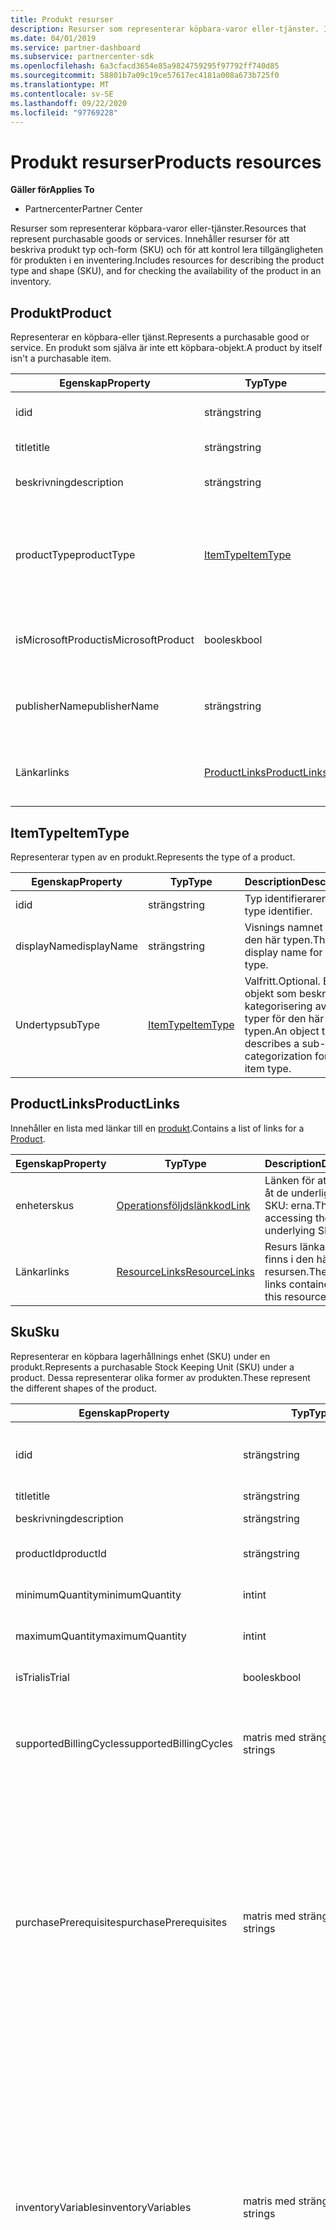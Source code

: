```yaml
---
title: Produkt resurser
description: Resurser som representerar köpbara-varor eller-tjänster. Innehåller resurser för att beskriva produkt typ och-form (SKU) och för att kontrol lera tillgängligheten för produkten i en inventering.
ms.date: 04/01/2019
ms.service: partner-dashboard
ms.subservice: partnercenter-sdk
ms.openlocfilehash: 6a3cfacd3654e85a9824759295f97792ff740d85
ms.sourcegitcommit: 58801b7a09c19ce57617ec4181a008a673b725f0
ms.translationtype: MT
ms.contentlocale: sv-SE
ms.lasthandoff: 09/22/2020
ms.locfileid: "97769228"
---
```

# <a name="products-resources"></a><span data-ttu-id="8456c-104">Produkt resurser</span><span class="sxs-lookup"><span data-stu-id="8456c-104">Products resources</span></span>

<span data-ttu-id="8456c-105">**Gäller för**</span><span class="sxs-lookup"><span data-stu-id="8456c-105">**Applies To**</span></span>

- <span data-ttu-id="8456c-106">Partnercenter</span><span class="sxs-lookup"><span data-stu-id="8456c-106">Partner Center</span></span>

<span data-ttu-id="8456c-107">Resurser som representerar köpbara-varor eller-tjänster.</span><span class="sxs-lookup"><span data-stu-id="8456c-107">Resources that represent purchasable goods or services.</span></span> <span data-ttu-id="8456c-108">Innehåller resurser för att beskriva produkt typ och-form (SKU) och för att kontrol lera tillgängligheten för produkten i en inventering.</span><span class="sxs-lookup"><span data-stu-id="8456c-108">Includes resources for describing the product type and shape (SKU), and for checking the availability of the product in an inventory.</span></span>

## <a name="product"></a><span data-ttu-id="8456c-109">Produkt</span><span class="sxs-lookup"><span data-stu-id="8456c-109">Product</span></span>

<span data-ttu-id="8456c-110">Representerar en köpbara-eller tjänst.</span><span class="sxs-lookup"><span data-stu-id="8456c-110">Represents a purchasable good or service.</span></span> <span data-ttu-id="8456c-111">En produkt som själva är inte ett köpbara-objekt.</span><span class="sxs-lookup"><span data-stu-id="8456c-111">A product by itself isn't a purchasable item.</span></span>

| <span data-ttu-id="8456c-112">Egenskap</span><span class="sxs-lookup"><span data-stu-id="8456c-112">Property</span></span>           | <span data-ttu-id="8456c-113">Typ</span><span class="sxs-lookup"><span data-stu-id="8456c-113">Type</span></span>                          | <span data-ttu-id="8456c-114">Description</span><span class="sxs-lookup"><span data-stu-id="8456c-114">Description</span></span>                                                              |
|--------------------|-------------------------------|--------------------------------------------------------------------------|
| <span data-ttu-id="8456c-115">id</span><span class="sxs-lookup"><span data-stu-id="8456c-115">id</span></span>                 | <span data-ttu-id="8456c-116">sträng</span><span class="sxs-lookup"><span data-stu-id="8456c-116">string</span></span>                        | <span data-ttu-id="8456c-117">ID för den här produkten.</span><span class="sxs-lookup"><span data-stu-id="8456c-117">The ID for this product.</span></span>                                                 |
| <span data-ttu-id="8456c-118">title</span><span class="sxs-lookup"><span data-stu-id="8456c-118">title</span></span>              | <span data-ttu-id="8456c-119">sträng</span><span class="sxs-lookup"><span data-stu-id="8456c-119">string</span></span>                        | <span data-ttu-id="8456c-120">Produkt titeln.</span><span class="sxs-lookup"><span data-stu-id="8456c-120">The product title.</span></span>                                                       |
| <span data-ttu-id="8456c-121">beskrivning</span><span class="sxs-lookup"><span data-stu-id="8456c-121">description</span></span>        | <span data-ttu-id="8456c-122">sträng</span><span class="sxs-lookup"><span data-stu-id="8456c-122">string</span></span>                        | <span data-ttu-id="8456c-123">Produkt beskrivningen.</span><span class="sxs-lookup"><span data-stu-id="8456c-123">The product description.</span></span>                                                 |
| <span data-ttu-id="8456c-124">productType</span><span class="sxs-lookup"><span data-stu-id="8456c-124">productType</span></span>        | [<span data-ttu-id="8456c-125">ItemType</span><span class="sxs-lookup"><span data-stu-id="8456c-125">ItemType</span></span>](#itemtype)         | <span data-ttu-id="8456c-126">Ett objekt som beskriver typ kategorisering (er) av den här produkten.</span><span class="sxs-lookup"><span data-stu-id="8456c-126">An object that describes the type categorization(s) of this product.</span></span>     |
| <span data-ttu-id="8456c-127">isMicrosoftProduct</span><span class="sxs-lookup"><span data-stu-id="8456c-127">isMicrosoftProduct</span></span> | <span data-ttu-id="8456c-128">boolesk</span><span class="sxs-lookup"><span data-stu-id="8456c-128">bool</span></span>                          | <span data-ttu-id="8456c-129">Anger om det här är en Microsoft-produkt.</span><span class="sxs-lookup"><span data-stu-id="8456c-129">Indicates whether this is a Microsoft product.</span></span>                          |
| <span data-ttu-id="8456c-130">publisherName</span><span class="sxs-lookup"><span data-stu-id="8456c-130">publisherName</span></span>      | <span data-ttu-id="8456c-131">sträng</span><span class="sxs-lookup"><span data-stu-id="8456c-131">string</span></span>                        | <span data-ttu-id="8456c-132">Namnet på produktens utgivare om det är tillgängligt.</span><span class="sxs-lookup"><span data-stu-id="8456c-132">The name of the product's publisher if available.</span></span>                          |
| <span data-ttu-id="8456c-133">Länkar</span><span class="sxs-lookup"><span data-stu-id="8456c-133">links</span></span>              | [<span data-ttu-id="8456c-134">ProductLinks</span><span class="sxs-lookup"><span data-stu-id="8456c-134">ProductLinks</span></span>](#productlinks) | <span data-ttu-id="8456c-135">Resurs länkarna som ingår i produkten.</span><span class="sxs-lookup"><span data-stu-id="8456c-135">The resource links contained within the product.</span></span>                         |

## <a name="itemtype"></a><span data-ttu-id="8456c-136">ItemType</span><span class="sxs-lookup"><span data-stu-id="8456c-136">ItemType</span></span>

<span data-ttu-id="8456c-137">Representerar typen av en produkt.</span><span class="sxs-lookup"><span data-stu-id="8456c-137">Represents the type of a product.</span></span>

| <span data-ttu-id="8456c-138">Egenskap</span><span class="sxs-lookup"><span data-stu-id="8456c-138">Property</span></span>        | <span data-ttu-id="8456c-139">Typ</span><span class="sxs-lookup"><span data-stu-id="8456c-139">Type</span></span>                          | <span data-ttu-id="8456c-140">Description</span><span class="sxs-lookup"><span data-stu-id="8456c-140">Description</span></span>                                                                          |
|-----------------|-------------------------------|--------------------------------------------------------------------------------------|
| <span data-ttu-id="8456c-141">id</span><span class="sxs-lookup"><span data-stu-id="8456c-141">id</span></span>              | <span data-ttu-id="8456c-142">sträng</span><span class="sxs-lookup"><span data-stu-id="8456c-142">string</span></span>                        | <span data-ttu-id="8456c-143">Typ identifieraren.</span><span class="sxs-lookup"><span data-stu-id="8456c-143">The type identifier.</span></span>                                                                 |
| <span data-ttu-id="8456c-144">displayName</span><span class="sxs-lookup"><span data-stu-id="8456c-144">displayName</span></span>     | <span data-ttu-id="8456c-145">sträng</span><span class="sxs-lookup"><span data-stu-id="8456c-145">string</span></span>                        | <span data-ttu-id="8456c-146">Visnings namnet för den här typen.</span><span class="sxs-lookup"><span data-stu-id="8456c-146">The display name for this type.</span></span>                                                      |
| <span data-ttu-id="8456c-147">Undertyp</span><span class="sxs-lookup"><span data-stu-id="8456c-147">subType</span></span>         | [<span data-ttu-id="8456c-148">ItemType</span><span class="sxs-lookup"><span data-stu-id="8456c-148">ItemType</span></span>](#itemtype)         | <span data-ttu-id="8456c-149">Valfritt.</span><span class="sxs-lookup"><span data-stu-id="8456c-149">Optional.</span></span> <span data-ttu-id="8456c-150">Ett objekt som beskriver kategorisering av under typer för den här objekt typen.</span><span class="sxs-lookup"><span data-stu-id="8456c-150">An object that describes a sub-type categorization for this item type.</span></span>     |

## <a name="productlinks"></a><span data-ttu-id="8456c-151">ProductLinks</span><span class="sxs-lookup"><span data-stu-id="8456c-151">ProductLinks</span></span>

<span data-ttu-id="8456c-152">Innehåller en lista med länkar till en [produkt](#product).</span><span class="sxs-lookup"><span data-stu-id="8456c-152">Contains a list of links for a [Product](#product).</span></span>

| <span data-ttu-id="8456c-153">Egenskap</span><span class="sxs-lookup"><span data-stu-id="8456c-153">Property</span></span>        | <span data-ttu-id="8456c-154">Typ</span><span class="sxs-lookup"><span data-stu-id="8456c-154">Type</span></span>                                                          | <span data-ttu-id="8456c-155">Description</span><span class="sxs-lookup"><span data-stu-id="8456c-155">Description</span></span>                                          |
|-----------------|---------------------------------------------------------------|------------------------------------------------------|
| <span data-ttu-id="8456c-156">enheter</span><span class="sxs-lookup"><span data-stu-id="8456c-156">skus</span></span>            | [<span data-ttu-id="8456c-157">Operationsföljdslänkkod</span><span class="sxs-lookup"><span data-stu-id="8456c-157">Link</span></span>](utility-resources.md#link)                             | <span data-ttu-id="8456c-158">Länken för att komma åt de underliggande SKU: erna.</span><span class="sxs-lookup"><span data-stu-id="8456c-158">The link for accessing the underlying SKUs.</span></span>          |
| <span data-ttu-id="8456c-159">Länkar</span><span class="sxs-lookup"><span data-stu-id="8456c-159">links</span></span>           | [<span data-ttu-id="8456c-160">ResourceLinks</span><span class="sxs-lookup"><span data-stu-id="8456c-160">ResourceLinks</span></span>](utility-resources.md#resourcelinks)           | <span data-ttu-id="8456c-161">Resurs länkarna som finns i den här resursen.</span><span class="sxs-lookup"><span data-stu-id="8456c-161">The resource links contained within this resource.</span></span>   |

## <a name="sku"></a><span data-ttu-id="8456c-162">Sku</span><span class="sxs-lookup"><span data-stu-id="8456c-162">Sku</span></span>

<span data-ttu-id="8456c-163">Representerar en köpbara lagerhållnings enhet (SKU) under en produkt.</span><span class="sxs-lookup"><span data-stu-id="8456c-163">Represents a purchasable Stock Keeping Unit (SKU) under a product.</span></span> <span data-ttu-id="8456c-164">Dessa representerar olika former av produkten.</span><span class="sxs-lookup"><span data-stu-id="8456c-164">These represent the different shapes of the product.</span></span>

| <span data-ttu-id="8456c-165">Egenskap</span><span class="sxs-lookup"><span data-stu-id="8456c-165">Property</span></span>               | <span data-ttu-id="8456c-166">Typ</span><span class="sxs-lookup"><span data-stu-id="8456c-166">Type</span></span>             | <span data-ttu-id="8456c-167">Description</span><span class="sxs-lookup"><span data-stu-id="8456c-167">Description</span></span>                                                                           |
|------------------------|------------------|---------------------------------------------------------------------------------------|
| <span data-ttu-id="8456c-168">id</span><span class="sxs-lookup"><span data-stu-id="8456c-168">id</span></span>                     | <span data-ttu-id="8456c-169">sträng</span><span class="sxs-lookup"><span data-stu-id="8456c-169">string</span></span>           | <span data-ttu-id="8456c-170">ID för denna SKU.</span><span class="sxs-lookup"><span data-stu-id="8456c-170">The ID for this SKU.</span></span> <span data-ttu-id="8456c-171">Detta ID är endast unikt inom kontexten för den överordnade produkten.</span><span class="sxs-lookup"><span data-stu-id="8456c-171">This ID is unique only within the context of its parent product.</span></span> |
| <span data-ttu-id="8456c-172">title</span><span class="sxs-lookup"><span data-stu-id="8456c-172">title</span></span>                  | <span data-ttu-id="8456c-173">sträng</span><span class="sxs-lookup"><span data-stu-id="8456c-173">string</span></span>           | <span data-ttu-id="8456c-174">Rubriken på SKU: n.</span><span class="sxs-lookup"><span data-stu-id="8456c-174">The title of the SKU.</span></span>                                                                 |
| <span data-ttu-id="8456c-175">beskrivning</span><span class="sxs-lookup"><span data-stu-id="8456c-175">description</span></span>            | <span data-ttu-id="8456c-176">sträng</span><span class="sxs-lookup"><span data-stu-id="8456c-176">string</span></span>           | <span data-ttu-id="8456c-177">Beskrivningen av SKU: n.</span><span class="sxs-lookup"><span data-stu-id="8456c-177">The description of the SKU.</span></span>                                                           |
| <span data-ttu-id="8456c-178">productId</span><span class="sxs-lookup"><span data-stu-id="8456c-178">productId</span></span>              | <span data-ttu-id="8456c-179">sträng</span><span class="sxs-lookup"><span data-stu-id="8456c-179">string</span></span>           | <span data-ttu-id="8456c-180">ID för den överordnade [produkten](#product) som innehåller denna SKU.</span><span class="sxs-lookup"><span data-stu-id="8456c-180">The ID of the parent [Product](#product) that contains this SKU.</span></span>                      |
| <span data-ttu-id="8456c-181">minimumQuantity</span><span class="sxs-lookup"><span data-stu-id="8456c-181">minimumQuantity</span></span>        | <span data-ttu-id="8456c-182">int</span><span class="sxs-lookup"><span data-stu-id="8456c-182">int</span></span>              | <span data-ttu-id="8456c-183">Den minsta kvantitet som tillåts för köp.</span><span class="sxs-lookup"><span data-stu-id="8456c-183">The minimum quantity allowed for purchase.</span></span>                                            |
| <span data-ttu-id="8456c-184">maximumQuantity</span><span class="sxs-lookup"><span data-stu-id="8456c-184">maximumQuantity</span></span>        | <span data-ttu-id="8456c-185">int</span><span class="sxs-lookup"><span data-stu-id="8456c-185">int</span></span>              | <span data-ttu-id="8456c-186">Den högsta kvantitet som tillåts för köp.</span><span class="sxs-lookup"><span data-stu-id="8456c-186">The maximum quantity allowed for purchase.</span></span>                                            |
| <span data-ttu-id="8456c-187">isTrial</span><span class="sxs-lookup"><span data-stu-id="8456c-187">isTrial</span></span>                | <span data-ttu-id="8456c-188">boolesk</span><span class="sxs-lookup"><span data-stu-id="8456c-188">bool</span></span>             | <span data-ttu-id="8456c-189">Indikerar om denna SKU är ett utvärderings objekt.</span><span class="sxs-lookup"><span data-stu-id="8456c-189">Indicates whether this SKU is a trial item.</span></span>                                           |
| <span data-ttu-id="8456c-190">supportedBillingCycles</span><span class="sxs-lookup"><span data-stu-id="8456c-190">supportedBillingCycles</span></span> | <span data-ttu-id="8456c-191">matris med strängar</span><span class="sxs-lookup"><span data-stu-id="8456c-191">array of strings</span></span> | <span data-ttu-id="8456c-192">Listan över fakturerings cykler som stöds för denna SKU.</span><span class="sxs-lookup"><span data-stu-id="8456c-192">The list of supported billing cycles for this SKU.</span></span> <span data-ttu-id="8456c-193">De värden som stöds är medlems namnen som finns i [BillingCycleType](#billingcycletype).</span><span class="sxs-lookup"><span data-stu-id="8456c-193">Supported values are the member names found in [BillingCycleType](#billingcycletype).</span></span> |
| <span data-ttu-id="8456c-194">purchasePrerequisites</span><span class="sxs-lookup"><span data-stu-id="8456c-194">purchasePrerequisites</span></span>  | <span data-ttu-id="8456c-195">matris med strängar</span><span class="sxs-lookup"><span data-stu-id="8456c-195">array of strings</span></span> | <span data-ttu-id="8456c-196">Listan över nödvändiga steg eller åtgärder som krävs innan du köper det här objektet.</span><span class="sxs-lookup"><span data-stu-id="8456c-196">The list of prerequisite steps or actions that are needed prior to purchasing this item.</span></span> <span data-ttu-id="8456c-197">De värden som stöds är:</span><span class="sxs-lookup"><span data-stu-id="8456c-197">The supported values are:</span></span><br/>  <span data-ttu-id="8456c-198">"InventoryCheck" – anger att objektets inventering ska utvärderas innan du försöker köpa den här artikeln.</span><span class="sxs-lookup"><span data-stu-id="8456c-198">"InventoryCheck" - Indicates that the item's inventory should be evaluated before attempting to purchase this item.</span></span><br/> <span data-ttu-id="8456c-199">"AzureSubscriptionRegistration" – visar att en Azure-prenumeration behövs och måste registreras innan du försöker köpa det här objektet.</span><span class="sxs-lookup"><span data-stu-id="8456c-199">"AzureSubscriptionRegistration" - Indicates that an Azure subscription is needed and must be registered before attempting to purchase this item.</span></span>  |
| <span data-ttu-id="8456c-200">inventoryVariables</span><span class="sxs-lookup"><span data-stu-id="8456c-200">inventoryVariables</span></span>     | <span data-ttu-id="8456c-201">matris med strängar</span><span class="sxs-lookup"><span data-stu-id="8456c-201">array of strings</span></span> | <span data-ttu-id="8456c-202">En lista med variabler som krävs för att köra en inventerings kontroll på det här objektet.</span><span class="sxs-lookup"><span data-stu-id="8456c-202">The list of variables needed to execute an inventory check on this item.</span></span> <span data-ttu-id="8456c-203">De värden som stöds är:</span><span class="sxs-lookup"><span data-stu-id="8456c-203">The supported values are:</span></span><br/> <span data-ttu-id="8456c-204">"CustomerId" – ID: t för kunden som köpet är för.</span><span class="sxs-lookup"><span data-stu-id="8456c-204">"CustomerId" - The ID of the customer that the purchase would be for.</span></span><br/> <span data-ttu-id="8456c-205">"AzureSubscriptionId" – ID: t för den Azure-prenumeration som ska användas för ett Azure reservations köp.</span><span class="sxs-lookup"><span data-stu-id="8456c-205">"AzureSubscriptionId" - The ID of the Azure subscription that would be used for an Azure reservation purchase.</span></span></br> <span data-ttu-id="8456c-206">"ArmRegionName" – den region som du vill verifiera inventeringen för.</span><span class="sxs-lookup"><span data-stu-id="8456c-206">"ArmRegionName" - The region for which to verify inventory.</span></span> <span data-ttu-id="8456c-207">Värdet måste matcha "ArmRegionName" från SKU: n DynamicAttributes.</span><span class="sxs-lookup"><span data-stu-id="8456c-207">This value must match the "ArmRegionName" from the SKU's DynamicAttributes.</span></span> |
| <span data-ttu-id="8456c-208">provisioningVariables</span><span class="sxs-lookup"><span data-stu-id="8456c-208">provisioningVariables</span></span>  | <span data-ttu-id="8456c-209">matris med strängar</span><span class="sxs-lookup"><span data-stu-id="8456c-209">array of strings</span></span> | <span data-ttu-id="8456c-210">En lista med variabler som måste tillhandahållas i etablerings kontexten för ett [vagn rads objekt](cart-resources.md#cartlineitem) vid köp av den här artikeln.</span><span class="sxs-lookup"><span data-stu-id="8456c-210">The list of variables that must be provided into the provisioning context of a [cart line item](cart-resources.md#cartlineitem) when purchasing this item.</span></span> <span data-ttu-id="8456c-211">De värden som stöds är:</span><span class="sxs-lookup"><span data-stu-id="8456c-211">The supported values are:</span></span><br/> <span data-ttu-id="8456c-212">Omfattning – omfånget för ett Azure reservations köp: "Single", "Shared".</span><span class="sxs-lookup"><span data-stu-id="8456c-212">Scope - The scope for an Azure reservation purchase: "Single", "Shared".</span></span><br/> <span data-ttu-id="8456c-213">"SubscriptionId" – ID: t för den Azure-prenumeration som ska användas för ett Azure reservations köp.</span><span class="sxs-lookup"><span data-stu-id="8456c-213">"SubscriptionId" - The ID of the Azure subscription that would be used for an Azure reservation purchase.</span></span><br/> <span data-ttu-id="8456c-214">"Varaktighet" – varaktigheten för Azure-reservationen: "1Year", "3Year".</span><span class="sxs-lookup"><span data-stu-id="8456c-214">"Duration" - The duration of the Azure reservation: "1Year", "3Year".</span></span>  |
| <span data-ttu-id="8456c-215">dynamicAttributes</span><span class="sxs-lookup"><span data-stu-id="8456c-215">dynamicAttributes</span></span>      | <span data-ttu-id="8456c-216">nyckel/värde-par</span><span class="sxs-lookup"><span data-stu-id="8456c-216">key/value pairs</span></span>  | <span data-ttu-id="8456c-217">Ord listan för dynamiska egenskaper som gäller för det här objektet.</span><span class="sxs-lookup"><span data-stu-id="8456c-217">The dictionary of dynamic properties that apply to this item.</span></span> <span data-ttu-id="8456c-218">Observera att egenskaperna i den här ord listan är dynamiska och kan ändras utan föregående meddelande.</span><span class="sxs-lookup"><span data-stu-id="8456c-218">Please note that the properties in this dictionary are dynamic and can change without notice.</span></span> <span data-ttu-id="8456c-219">Du bör inte skapa starka beroenden för vissa nycklar som är befintliga i värdet för den här egenskapen.</span><span class="sxs-lookup"><span data-stu-id="8456c-219">You should not create strong dependencies on particular keys existing in the value of this property.</span></span>    |
| <span data-ttu-id="8456c-220">Länkar</span><span class="sxs-lookup"><span data-stu-id="8456c-220">links</span></span>                  | [<span data-ttu-id="8456c-221">ResourceLinks</span><span class="sxs-lookup"><span data-stu-id="8456c-221">ResourceLinks</span></span>](utility-resources.md#resourcelinks) | <span data-ttu-id="8456c-222">Resurs länkarna som ingår i SKU: n.</span><span class="sxs-lookup"><span data-stu-id="8456c-222">The resource links contained within the SKU.</span></span>                   |

## <a name="availability"></a><span data-ttu-id="8456c-223">Tillgänglighet</span><span class="sxs-lookup"><span data-stu-id="8456c-223">Availability</span></span>

<span data-ttu-id="8456c-224">Representerar en konfiguration där en SKU är tillgänglig för köp (till exempel land, valuta och bransch segment).</span><span class="sxs-lookup"><span data-stu-id="8456c-224">Represents a configuration in which a SKU is available for purchase (such as country, currency, and industry segment).</span></span>

| <span data-ttu-id="8456c-225">Egenskap</span><span class="sxs-lookup"><span data-stu-id="8456c-225">Property</span></span>        | <span data-ttu-id="8456c-226">Typ</span><span class="sxs-lookup"><span data-stu-id="8456c-226">Type</span></span>                        | <span data-ttu-id="8456c-227">Description</span><span class="sxs-lookup"><span data-stu-id="8456c-227">Description</span></span>                                                                         |
|-----------------|-----------------------------------------------------|-------------------------------------------------------------------------------------|
| <span data-ttu-id="8456c-228">id</span><span class="sxs-lookup"><span data-stu-id="8456c-228">id</span></span>              | <span data-ttu-id="8456c-229">sträng</span><span class="sxs-lookup"><span data-stu-id="8456c-229">string</span></span>                        | <span data-ttu-id="8456c-230">ID för denna tillgänglighet.</span><span class="sxs-lookup"><span data-stu-id="8456c-230">The ID for this availability.</span></span> <span data-ttu-id="8456c-231">Detta ID är endast unikt inom kontexten för den överordnade [produkten](#product) och [SKU: n](#sku).</span><span class="sxs-lookup"><span data-stu-id="8456c-231">This ID is unique only within the context of its parent [product](#product) and [SKU](#sku).</span></span> <span data-ttu-id="8456c-232">**Obs!** Detta ID kan ändras med tiden.</span><span class="sxs-lookup"><span data-stu-id="8456c-232">**Note** This ID can change over time.</span></span> <span data-ttu-id="8456c-233">Använd bara det här värdet inom ett kort tidsintervall efter att du har hämtat det.</span><span class="sxs-lookup"><span data-stu-id="8456c-233">You should only rely on this value within a short time span after retrieving it.</span></span>  |
| <span data-ttu-id="8456c-234">productId</span><span class="sxs-lookup"><span data-stu-id="8456c-234">productId</span></span>       | <span data-ttu-id="8456c-235">sträng</span><span class="sxs-lookup"><span data-stu-id="8456c-235">string</span></span>                        | <span data-ttu-id="8456c-236">ID för den [produkt](#product) som innehåller denna tillgänglighet.</span><span class="sxs-lookup"><span data-stu-id="8456c-236">The ID of the [product](#product) that contains this availability.</span></span>           |
| <span data-ttu-id="8456c-237">skuId</span><span class="sxs-lookup"><span data-stu-id="8456c-237">skuId</span></span>           | <span data-ttu-id="8456c-238">sträng</span><span class="sxs-lookup"><span data-stu-id="8456c-238">string</span></span>                        | <span data-ttu-id="8456c-239">ID för den [SKU](#sku) som innehåller denna tillgänglighet.</span><span class="sxs-lookup"><span data-stu-id="8456c-239">The ID of the [SKU](#sku) that contains this availability.</span></span>                   |
| <span data-ttu-id="8456c-240">catalogItemId</span><span class="sxs-lookup"><span data-stu-id="8456c-240">catalogItemId</span></span>   | <span data-ttu-id="8456c-241">sträng</span><span class="sxs-lookup"><span data-stu-id="8456c-241">string</span></span>                        | <span data-ttu-id="8456c-242">Den unika identifieraren för det här objektet i katalogen.</span><span class="sxs-lookup"><span data-stu-id="8456c-242">The unique identifier for this item in the catalog.</span></span> <span data-ttu-id="8456c-243">Detta är det ID som måste vara ifyllt i egenskaperna [OrderLineItem. OfferID](order-resources.md#orderlineitem) eller [CartLineItem. CatalogItemId](cart-resources.md#cartlineitem) när du köper den överordnade [SKU: n](#sku).</span><span class="sxs-lookup"><span data-stu-id="8456c-243">This is the ID that must be populated into the [OrderLineItem.OfferId](order-resources.md#orderlineitem) or [CartLineItem.CatalogItemId](cart-resources.md#cartlineitem) properties when purchasing the parent [SKU](#sku).</span></span> <span data-ttu-id="8456c-244">**Obs!** Detta ID kan ändras med tiden.</span><span class="sxs-lookup"><span data-stu-id="8456c-244">**Note** This ID can change over time.</span></span> <span data-ttu-id="8456c-245">Du bör endast använda detta värde inom kort tid efter att det har hämtats.</span><span class="sxs-lookup"><span data-stu-id="8456c-245">You should only rely on this value within a short time after retrieving it.</span></span> <span data-ttu-id="8456c-246">Den bör endast användas och användas vid tidpunkten för köpet.</span><span class="sxs-lookup"><span data-stu-id="8456c-246">It should only be accessed and used at the time of purchase.</span></span>  |
| <span data-ttu-id="8456c-247">defaultCurrency</span><span class="sxs-lookup"><span data-stu-id="8456c-247">defaultCurrency</span></span> | <span data-ttu-id="8456c-248">sträng</span><span class="sxs-lookup"><span data-stu-id="8456c-248">string</span></span>                        | <span data-ttu-id="8456c-249">Standard valutan som stöds för denna tillgänglighet.</span><span class="sxs-lookup"><span data-stu-id="8456c-249">The default currency supported for this availability.</span></span>                               |
| <span data-ttu-id="8456c-250">segment</span><span class="sxs-lookup"><span data-stu-id="8456c-250">segment</span></span>         | <span data-ttu-id="8456c-251">sträng</span><span class="sxs-lookup"><span data-stu-id="8456c-251">string</span></span>                        | <span data-ttu-id="8456c-252">Bransch segmentet för denna tillgänglighet.</span><span class="sxs-lookup"><span data-stu-id="8456c-252">The industry segment for this availability.</span></span> <span data-ttu-id="8456c-253">De värden som stöds är: kommersiell, utbildning, myndigheter, icke-vinst.</span><span class="sxs-lookup"><span data-stu-id="8456c-253">Supported values are: Commercial, Education, Government, NonProfit.</span></span> |
| <span data-ttu-id="8456c-254">land</span><span class="sxs-lookup"><span data-stu-id="8456c-254">country</span></span>         | <span data-ttu-id="8456c-255">sträng</span><span class="sxs-lookup"><span data-stu-id="8456c-255">string</span></span>                                              | <span data-ttu-id="8456c-256">Landet eller regionen (i ISO-format för landskod) där denna tillgänglighet gäller.</span><span class="sxs-lookup"><span data-stu-id="8456c-256">The country or region (in ISO country code format) where this availability applies.</span></span> |
| <span data-ttu-id="8456c-257">isPurchasable</span><span class="sxs-lookup"><span data-stu-id="8456c-257">isPurchasable</span></span>   | <span data-ttu-id="8456c-258">boolesk</span><span class="sxs-lookup"><span data-stu-id="8456c-258">bool</span></span>                                                | <span data-ttu-id="8456c-259">Indikerar om denna tillgänglighet är köpbara.</span><span class="sxs-lookup"><span data-stu-id="8456c-259">Indicates whether this availability is purchasable.</span></span> |
| <span data-ttu-id="8456c-260">isRenewable</span><span class="sxs-lookup"><span data-stu-id="8456c-260">isRenewable</span></span>     | <span data-ttu-id="8456c-261">boolesk</span><span class="sxs-lookup"><span data-stu-id="8456c-261">bool</span></span>                                                | <span data-ttu-id="8456c-262">Anger om den här tillgängligheten har förnyats.</span><span class="sxs-lookup"><span data-stu-id="8456c-262">Indicates whether this availability is renewable.</span></span> |
| <span data-ttu-id="8456c-263">produkt</span><span class="sxs-lookup"><span data-stu-id="8456c-263">product</span></span>      | [<span data-ttu-id="8456c-264">Produkt</span><span class="sxs-lookup"><span data-stu-id="8456c-264">Product</span></span>](#product)               | <span data-ttu-id="8456c-265">Produkten som denna tillgänglighet motsvarar.</span><span class="sxs-lookup"><span data-stu-id="8456c-265">The product this availability corresponds to.</span></span> |
| <span data-ttu-id="8456c-266">sku</span><span class="sxs-lookup"><span data-stu-id="8456c-266">sku</span></span>          | [<span data-ttu-id="8456c-267">SKU</span><span class="sxs-lookup"><span data-stu-id="8456c-267">Sku</span></span>](#sku)            | <span data-ttu-id="8456c-268">SKU: n som denna tillgänglighet motsvarar.</span><span class="sxs-lookup"><span data-stu-id="8456c-268">The SKU this availability corresponds to.</span></span> |
| <span data-ttu-id="8456c-269">begreppen</span><span class="sxs-lookup"><span data-stu-id="8456c-269">terms</span></span>           | <span data-ttu-id="8456c-270">matris med [term](#term) resurser</span><span class="sxs-lookup"><span data-stu-id="8456c-270">array of [Term](#term) resources</span></span>  | <span data-ttu-id="8456c-271">Den samling av villkor som gäller för denna tillgänglighet.</span><span class="sxs-lookup"><span data-stu-id="8456c-271">The collection of terms that are applicable to this availability.</span></span> |
| <span data-ttu-id="8456c-272">Länkar</span><span class="sxs-lookup"><span data-stu-id="8456c-272">links</span></span>           | [<span data-ttu-id="8456c-273">ResourceLinks</span><span class="sxs-lookup"><span data-stu-id="8456c-273">ResourceLinks</span></span>](utility-resources.md#resourcelinks) | <span data-ttu-id="8456c-274">Resurs länkarna som finns i tillgänglighet.</span><span class="sxs-lookup"><span data-stu-id="8456c-274">The resource links contained within the availability.</span></span> |

## <a name="term"></a><span data-ttu-id="8456c-275">Term</span><span class="sxs-lookup"><span data-stu-id="8456c-275">Term</span></span>

<span data-ttu-id="8456c-276">Representerar en period för vilken tillgänglighet kan köpas.</span><span class="sxs-lookup"><span data-stu-id="8456c-276">Represents a term for which the availability can be purchased.</span></span>

| <span data-ttu-id="8456c-277">Egenskap</span><span class="sxs-lookup"><span data-stu-id="8456c-277">Property</span></span>              | <span data-ttu-id="8456c-278">Typ</span><span class="sxs-lookup"><span data-stu-id="8456c-278">Type</span></span>                                        | <span data-ttu-id="8456c-279">Description</span><span class="sxs-lookup"><span data-stu-id="8456c-279">Description</span></span>                                                                         |
|-----------------------|-----------------------------------------------------------------------------------|-------------------------------------------------------------------------------------|
| <span data-ttu-id="8456c-280">varaktighet</span><span class="sxs-lookup"><span data-stu-id="8456c-280">duration</span></span>              | <span data-ttu-id="8456c-281">sträng</span><span class="sxs-lookup"><span data-stu-id="8456c-281">string</span></span>                                      | <span data-ttu-id="8456c-282">En ISO 8601-representation av termens varaktighet.</span><span class="sxs-lookup"><span data-stu-id="8456c-282">An ISO 8601 representation of the term's duration.</span></span> <span data-ttu-id="8456c-283">De aktuella värdena som stöds är P1M (1 månad), P1Y (1 år) och P3Y (3 år).</span><span class="sxs-lookup"><span data-stu-id="8456c-283">The current supported values are P1M (1 month), P1Y (1 year) and P3Y (3 years).</span></span> |
| <span data-ttu-id="8456c-284">beskrivning</span><span class="sxs-lookup"><span data-stu-id="8456c-284">description</span></span>           | <span data-ttu-id="8456c-285">sträng</span><span class="sxs-lookup"><span data-stu-id="8456c-285">string</span></span>                                      | <span data-ttu-id="8456c-286">Beskrivningen av termen.</span><span class="sxs-lookup"><span data-stu-id="8456c-286">The description of the term.</span></span>           |

## <a name="inventorycheckrequest"></a><span data-ttu-id="8456c-287">InventoryCheckRequest</span><span class="sxs-lookup"><span data-stu-id="8456c-287">InventoryCheckRequest</span></span>

<span data-ttu-id="8456c-288">Representerar en begäran om att kontrol lera lagret mot vissa katalog objekt.</span><span class="sxs-lookup"><span data-stu-id="8456c-288">Represents a request to check inventory against certain catalog items.</span></span>

| <span data-ttu-id="8456c-289">Egenskap</span><span class="sxs-lookup"><span data-stu-id="8456c-289">Property</span></span>         | <span data-ttu-id="8456c-290">Typ</span><span class="sxs-lookup"><span data-stu-id="8456c-290">Type</span></span>                                                | <span data-ttu-id="8456c-291">Description</span><span class="sxs-lookup"><span data-stu-id="8456c-291">Description</span></span>                                                                                 |
|------------------|-----------------------------------------------------|---------------------------------------------------------------------------------------------|
| <span data-ttu-id="8456c-292">targetItems</span><span class="sxs-lookup"><span data-stu-id="8456c-292">targetItems</span></span>      | <span data-ttu-id="8456c-293">matris med [InventoryItem](#inventoryitem)</span><span class="sxs-lookup"><span data-stu-id="8456c-293">array of [InventoryItem](#inventoryitem)</span></span>            | <span data-ttu-id="8456c-294">Listan över katalog objekt som inventerings kontrollen kommer att utvärdera.</span><span class="sxs-lookup"><span data-stu-id="8456c-294">The list of catalog items that the inventory check will evaluate.</span></span>                           |
| <span data-ttu-id="8456c-295">inventoryContext</span><span class="sxs-lookup"><span data-stu-id="8456c-295">inventoryContext</span></span> | <span data-ttu-id="8456c-296">nyckel/värde-par</span><span class="sxs-lookup"><span data-stu-id="8456c-296">key/value pairs</span></span>                                     | <span data-ttu-id="8456c-297">Ord listan för de kontext värden som behövs för att genomföra lager kontroll (er).</span><span class="sxs-lookup"><span data-stu-id="8456c-297">The dictionary of context values that are needed to carry out the inventory check(s).</span></span> <span data-ttu-id="8456c-298">Varje [SKU](#sku) av produkterna definierar vilka värden (om sådana finns) som krävs för att utföra den här åtgärden.</span><span class="sxs-lookup"><span data-stu-id="8456c-298">Each [SKU](#sku) of the products will define which values (if any) are needed to carry out this operation.</span></span>  |
| <span data-ttu-id="8456c-299">Länkar</span><span class="sxs-lookup"><span data-stu-id="8456c-299">links</span></span>            | [<span data-ttu-id="8456c-300">ResourceLinks</span><span class="sxs-lookup"><span data-stu-id="8456c-300">ResourceLinks</span></span>](utility-resources.md#resourcelinks) | <span data-ttu-id="8456c-301">Resurs länkarna i begäran om inventerings kontroll.</span><span class="sxs-lookup"><span data-stu-id="8456c-301">The resource links contained within the inventory check request.</span></span>                            |

## <a name="inventoryitem"></a><span data-ttu-id="8456c-302">InventoryItem</span><span class="sxs-lookup"><span data-stu-id="8456c-302">InventoryItem</span></span>

<span data-ttu-id="8456c-303">Representerar ett enskilt objekt i en inventerings kontroll.</span><span class="sxs-lookup"><span data-stu-id="8456c-303">Represents a single item in an inventory check operation.</span></span> <span data-ttu-id="8456c-304">Den här resursen används för att ange mål objekt i en indata-begäran och används också för att representera resultatet av resultatet av inventerings kontrollen.</span><span class="sxs-lookup"><span data-stu-id="8456c-304">This resource is used for specifying the target items in an input request and is also used to represent the output results of the inventory check operation.</span></span>

| <span data-ttu-id="8456c-305">Egenskap</span><span class="sxs-lookup"><span data-stu-id="8456c-305">Property</span></span>         | <span data-ttu-id="8456c-306">Typ</span><span class="sxs-lookup"><span data-stu-id="8456c-306">Type</span></span>                                                              | <span data-ttu-id="8456c-307">Description</span><span class="sxs-lookup"><span data-stu-id="8456c-307">Description</span></span>                                                                      |
|------------------|-------------------------------------------------------------------|----------------------------------------------------------------------------------|
| <span data-ttu-id="8456c-308">productId</span><span class="sxs-lookup"><span data-stu-id="8456c-308">productId</span></span>        | <span data-ttu-id="8456c-309">sträng</span><span class="sxs-lookup"><span data-stu-id="8456c-309">string</span></span>                                                            | <span data-ttu-id="8456c-310">Kunna [Produktens](#product)ID.</span><span class="sxs-lookup"><span data-stu-id="8456c-310">(Required) The ID of the [product](#product).</span></span>                            |
| <span data-ttu-id="8456c-311">skuId</span><span class="sxs-lookup"><span data-stu-id="8456c-311">skuId</span></span>            | <span data-ttu-id="8456c-312">sträng</span><span class="sxs-lookup"><span data-stu-id="8456c-312">string</span></span>                                                            | <span data-ttu-id="8456c-313">ID för SKU: [n](#sku).</span><span class="sxs-lookup"><span data-stu-id="8456c-313">The ID of the [SKU](#sku).</span></span> <span data-ttu-id="8456c-314">Det här värdet är valfritt när du använder den här resursen som indatamängd för en inventerings förfrågan.</span><span class="sxs-lookup"><span data-stu-id="8456c-314">When using this resource as input to an inventory request, this value is optional.</span></span> <span data-ttu-id="8456c-315">Om det här värdet inte anges kommer alla SKU: er under produkten att anses som mål objekt i inventerings kontrollen.</span><span class="sxs-lookup"><span data-stu-id="8456c-315">If this value isn't provided, then all SKUs under the product will be considered as target items of the inventory check operation.</span></span>      |
| <span data-ttu-id="8456c-316">isRestricted</span><span class="sxs-lookup"><span data-stu-id="8456c-316">isRestricted</span></span>     | <span data-ttu-id="8456c-317">boolesk</span><span class="sxs-lookup"><span data-stu-id="8456c-317">bool</span></span>                                                              | <span data-ttu-id="8456c-318">Anger om det här objektet hittades ha en begränsad inventering.</span><span class="sxs-lookup"><span data-stu-id="8456c-318">Indicates whether this item was found to have a restricted inventory.</span></span>            |
| <span data-ttu-id="8456c-319">rättigheter</span><span class="sxs-lookup"><span data-stu-id="8456c-319">restrictions</span></span>     | <span data-ttu-id="8456c-320">matris med [InventoryRestriction](#inventoryrestriction)</span><span class="sxs-lookup"><span data-stu-id="8456c-320">array of [InventoryRestriction](#inventoryrestriction)</span></span>            | <span data-ttu-id="8456c-321">Information om eventuella begränsningar som har hittats för det här objektet.</span><span class="sxs-lookup"><span data-stu-id="8456c-321">The details of any restrictions that are found for this item.</span></span> <span data-ttu-id="8456c-322">Den här egenskapen kommer bara att fyllas i om **isRestricted** = "true".</span><span class="sxs-lookup"><span data-stu-id="8456c-322">This property will only be populated if **isRestricted** = "true".</span></span> |

## <a name="inventoryrestriction"></a><span data-ttu-id="8456c-323">InventoryRestriction</span><span class="sxs-lookup"><span data-stu-id="8456c-323">InventoryRestriction</span></span>

<span data-ttu-id="8456c-324">Visar information om en inventerings begränsning.</span><span class="sxs-lookup"><span data-stu-id="8456c-324">Represents the details of an inventory restriction.</span></span> <span data-ttu-id="8456c-325">Detta gäller endast för resultat från inventerings kontroll, inte för indata-begäranden.</span><span class="sxs-lookup"><span data-stu-id="8456c-325">This is only applicable for inventory check output results, not for input requests.</span></span>

| <span data-ttu-id="8456c-326">Egenskap</span><span class="sxs-lookup"><span data-stu-id="8456c-326">Property</span></span>         | <span data-ttu-id="8456c-327">Typ</span><span class="sxs-lookup"><span data-stu-id="8456c-327">Type</span></span>                  | <span data-ttu-id="8456c-328">Description</span><span class="sxs-lookup"><span data-stu-id="8456c-328">Description</span></span>                                                                                 |
|------------------|-----------------------|---------------------------------------------------------------------------------------------|
| <span data-ttu-id="8456c-329">reasonCode</span><span class="sxs-lookup"><span data-stu-id="8456c-329">reasonCode</span></span>       | <span data-ttu-id="8456c-330">sträng</span><span class="sxs-lookup"><span data-stu-id="8456c-330">string</span></span>                | <span data-ttu-id="8456c-331">Den kod som identifierar orsaken till begränsningen.</span><span class="sxs-lookup"><span data-stu-id="8456c-331">The code that identifies the reason for the restriction.</span></span>                                    |
| <span data-ttu-id="8456c-332">beskrivning</span><span class="sxs-lookup"><span data-stu-id="8456c-332">description</span></span>      | <span data-ttu-id="8456c-333">sträng</span><span class="sxs-lookup"><span data-stu-id="8456c-333">string</span></span>                | <span data-ttu-id="8456c-334">Beskrivningen av inventerings begränsningen.</span><span class="sxs-lookup"><span data-stu-id="8456c-334">The description of the inventory restriction.</span></span>                                               |
| <span data-ttu-id="8456c-335">properties</span><span class="sxs-lookup"><span data-stu-id="8456c-335">properties</span></span>       | <span data-ttu-id="8456c-336">nyckel/värde-par</span><span class="sxs-lookup"><span data-stu-id="8456c-336">key/value pairs</span></span>       | <span data-ttu-id="8456c-337">Ord lista med egenskaper som kan innehålla ytterligare information om begränsningen.</span><span class="sxs-lookup"><span data-stu-id="8456c-337">The dictionary of properties that may provide further details on the restriction.</span></span>           |

## <a name="billingcycletype"></a><span data-ttu-id="8456c-338">BillingCycleType</span><span class="sxs-lookup"><span data-stu-id="8456c-338">BillingCycleType</span></span>

<span data-ttu-id="8456c-339">En [Enum/dotNet/API/system. Enum) med värden som anger en typ av fakturerings cykel.</span><span class="sxs-lookup"><span data-stu-id="8456c-339">An [Enum/dotnet/api/system.enum) with values that indicate a type of billing cycle.</span></span>

| <span data-ttu-id="8456c-340">Värde</span><span class="sxs-lookup"><span data-stu-id="8456c-340">Value</span></span>              | <span data-ttu-id="8456c-341">Position</span><span class="sxs-lookup"><span data-stu-id="8456c-341">Position</span></span>     | <span data-ttu-id="8456c-342">Beskrivning</span><span class="sxs-lookup"><span data-stu-id="8456c-342">Description</span></span>                                                                                |
|--------------------|--------------|--------------------------------------------------------------------------------------------|
| <span data-ttu-id="8456c-343">Okänt</span><span class="sxs-lookup"><span data-stu-id="8456c-343">Unknown</span></span>            | <span data-ttu-id="8456c-344">0</span><span class="sxs-lookup"><span data-stu-id="8456c-344">0</span></span>            | <span data-ttu-id="8456c-345">Uppräknings initierare.</span><span class="sxs-lookup"><span data-stu-id="8456c-345">Enum initializer.</span></span>                                                                          |
| <span data-ttu-id="8456c-346">Varje månad</span><span class="sxs-lookup"><span data-stu-id="8456c-346">Monthly</span></span>            | <span data-ttu-id="8456c-347">1</span><span class="sxs-lookup"><span data-stu-id="8456c-347">1</span></span>            | <span data-ttu-id="8456c-348">Anger att partnern debiteras månads vis.</span><span class="sxs-lookup"><span data-stu-id="8456c-348">Indicates that the partner will be charged monthly.</span></span>                                        |
| <span data-ttu-id="8456c-349">Årsvis</span><span class="sxs-lookup"><span data-stu-id="8456c-349">Annual</span></span>             | <span data-ttu-id="8456c-350">2</span><span class="sxs-lookup"><span data-stu-id="8456c-350">2</span></span>            | <span data-ttu-id="8456c-351">Anger att partnern ska debiteras per år.</span><span class="sxs-lookup"><span data-stu-id="8456c-351">Indicates that the partner will be charged annually.</span></span>                                       |
| <span data-ttu-id="8456c-352">Inget</span><span class="sxs-lookup"><span data-stu-id="8456c-352">None</span></span>               | <span data-ttu-id="8456c-353">3</span><span class="sxs-lookup"><span data-stu-id="8456c-353">3</span></span>            | <span data-ttu-id="8456c-354">Anger att partnern inte kommer att debiteras.</span><span class="sxs-lookup"><span data-stu-id="8456c-354">Indicates that the partner will not be charged.</span></span> <span data-ttu-id="8456c-355">Det här värdet kan användas för utvärderings objekt.</span><span class="sxs-lookup"><span data-stu-id="8456c-355">This value may be used for trial items.</span></span>    |
| <span data-ttu-id="8456c-356">Databasmigrering</span><span class="sxs-lookup"><span data-stu-id="8456c-356">OneTime</span></span>            | <span data-ttu-id="8456c-357">4</span><span class="sxs-lookup"><span data-stu-id="8456c-357">4</span></span>            | <span data-ttu-id="8456c-358">Anger att partnern kommer att debiteras en gången.</span><span class="sxs-lookup"><span data-stu-id="8456c-358">Indicates that the partner will be charged one time.</span></span>                                       |
